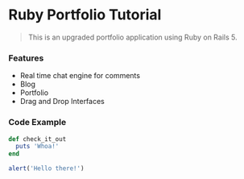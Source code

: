 # Ruby Portfolio Tutorial

> This is an upgraded portfolio application using Ruby on Rails 5.

### Features

- Real time chat engine for comments
- Blog
- Portfolio
- Drag and Drop Interfaces

### Code Example

```Ruby
def check_it_out
  puts 'Whoa!'
end
```

```javascript
alert('Hello there!')
```
